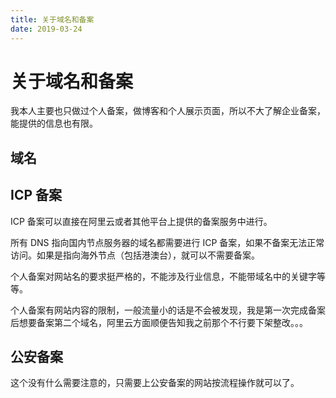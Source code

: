 ```yaml
---
title: 关于域名和备案
date: 2019-03-24
---
```


# 关于域名和备案

我本人主要也只做过个人备案，做博客和个人展示页面，所以不大了解企业备案，能提供的信息也有限。

## 域名

## ICP 备案

ICP 备案可以直接在阿里云或者其他平台上提供的备案服务中进行。

所有 DNS 指向国内节点服务器的域名都需要进行 ICP 备案，如果不备案无法正常访问。如果是指向海外节点（包括港澳台），就可以不需要备案。

个人备案对网站名的要求挺严格的，不能涉及行业信息，不能带域名中的关键字等等。

个人备案有网站内容的限制，一般流量小的话是不会被发现，我是第一次完成备案后想要备案第二个域名，阿里云方面顺便告知我之前那个不行要下架整改。。。

## 公安备案

这个没有什么需要注意的，只需要上公安备案的网站按流程操作就可以了。
